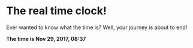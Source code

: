 # The real time clock!

Ever wanted to know what the time is? Well, your journey is about to end!

**The time is Nov 29, 2017, 08:37**
